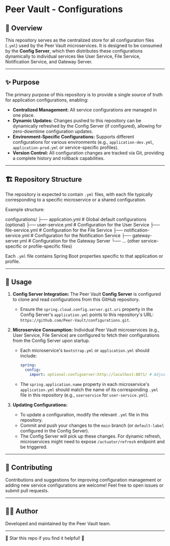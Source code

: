 # Peer Vault - Configurations

## 🚀 Overview
This repository serves as the centralized store for all configuration files (`.yml`) used by the Peer Vault microservices. It is designed to be consumed by the **Config Server**, which then distributes these configurations dynamically to individual services like User Service, File Service, Notification Service, and Gateway Server.

---

## ✨ Purpose
The primary purpose of this repository is to provide a single source of truth for application configurations, enabling:
* **Centralized Management:** All service configurations are managed in one place.
* **Dynamic Updates:** Changes pushed to this repository can be dynamically refreshed by the Config Server (if configured), allowing for zero-downtime configuration updates.
* **Environment-Specific Configurations:** Supports different configurations for various environments (e.g., `application-dev.yml`, `application-prod.yml` or service-specific profiles).
* **Version Control:** All configuration changes are tracked via Git, providing a complete history and rollback capabilities.

---

## 🏗 Repository Structure
The repository is expected to contain `.yml` files, with each file typically corresponding to a specific microservice or a shared configuration.

Example structure:

configurations/
├── application.yml                 # Global default configurations (optional)
├── user-service.yml                # Configuration for the User Service
├── file-service.yml                # Configuration for the File Service
├── notification-service.yml        # Configuration for the Notification Service
├── gateway-server.yml              # Configuration for the Gateway Server
└── ... (other service-specific or profile-specific files)


Each `.yml` file contains Spring Boot properties specific to that application or profile.

---

## 🎯 Usage
1.  **Config Server Integration:** The Peer Vault **Config Server** is configured to clone and read configurations from this GitHub repository.
    * Ensure the `spring.cloud.config.server.git.uri` property in the Config Server's `application.yml` points to this repository's URL: `https://github.com/Peer-Vault/configurations.git`.

2.  **Microservice Consumption:** Individual Peer Vault microservices (e.g., User Service, File Service) are configured to fetch their configurations from the Config Server upon startup.
    * Each microservice's `bootstrap.yml` or `application.yml` should include:
        ```yaml
        spring:
          config:
            import: optional:configserver:http://localhost:8071/ # Adjust port if Config Server runs on a different port
        ```
    * The `spring.application.name` property in each microservice's `application.yml` should match the name of its corresponding `.yml` file in this repository (e.g., `userservice` for `user-service.yml`).

3.  **Updating Configurations:**
    * To update a configuration, modify the relevant `.yml` file in this repository.
    * Commit and push your changes to the `main` branch (or `default-label` configured in the Config Server).
    * The Config Server will pick up these changes. For dynamic refresh, microservices might need to expose `/actuator/refresh` endpoint and be triggered.

---

## 🤝 Contributing
Contributions and suggestions for improving configuration management or adding new service configurations are welcome! Feel free to open issues or submit pull requests.

 
---

## 👨‍💻 Author
Developed and maintained by the Peer Vault team.

---

🌟 Star this repo if you find it helpful! 🌟
